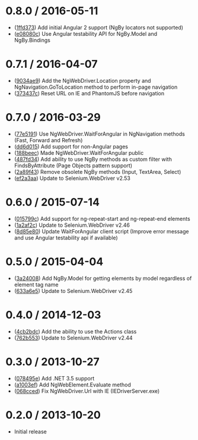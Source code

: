 0.8.0 / 2016-05-11
==================

* ([1ffd373](https://github.com/bbaia/protractor-net/commit/1ffd373f071b426d3054cfa65149aa5f0b6c5d52)) Add initial Angular 2 support (NgBy locators not supported)
* ([e08080c](https://github.com/bbaia/protractor-net/commit/e08080ca4e76505e374a35d3855672b241d802df)) Use Angular testability API for NgBy.Model and NgBy.Bindings

0.7.1 / 2016-04-07
==================

* ([9034ae9](https://github.com/bbaia/protractor-net/commit/9034ae993321e64d241e0fe08ceb92538a13f829)) Add the NgWebDriver.Location property and NgNavigation.GoToLocation method to perform in-page navigation
* ([373437c](https://github.com/bbaia/protractor-net/commit/373437c3e350a0dcdb4cc215f2c3747c7fdeb19e)) Reset URL on IE and PhantomJS before navigation

0.7.0 / 2016-03-29
==================

* ([77e5191](https://github.com/bbaia/protractor-net/commit/77e519137117a41838c8000959afa4339f6ec4a2)) Use NgWebDriver.WaitForAngular in NgNavigation methods (Fast, Forward and Refresh)
* ([dd6d015](https://github.com/bbaia/protractor-net/commit/dd6d015b1bee0cfebee5201e845772ee4d280ff8)) Add support for non-Angular pages
* ([188beec](https://github.com/bbaia/protractor-net/commit/188beec9fce3d0a5f21748fda7899fd253f28d74)) Made NgWebDriver.WaitForAngular public
* ([487fd34](https://github.com/bbaia/protractor-net/commit/487fd34165bf57036215a6aedda039124a3da00c)) Add ability to use NgBy methods as custom filter with FindsByAttribute (Page Objects pattern support)
* ([2a89f43](https://github.com/bbaia/protractor-net/commit/2a89f43242e9c28e2645e194e09e5f437931dff8)) Remove obsolete NgBy methods (Input, TextArea, Select)
* ([ef2a3aa](https://github.com/bbaia/protractor-net/commit/ef2a3aa71fa115a882557848e388c8aa5169ae8c)) Update to Selenium.WebDriver v2.53

0.6.0 / 2015-07-14
==================

* ([015799c](https://github.com/bbaia/protractor-net/commit/015799c84fe45a62839a8e1fe585a23c8f7b0306)) Add support for ng-repeat-start and ng-repeat-end elements
* ([1a2af2c](https://github.com/bbaia/protractor-net/commit/1a2af2cf15ca83355c32e9c9ca5676c7831889c3)) Update to Selenium.WebDriver v2.46
* ([8d85e80](https://github.com/bbaia/protractor-net/commit/8d85e80104a1a5efc4ddacff164adf13f2f4e215)) Update WaitForAngular client script (Improve error message and use Angular testability api if available)

0.5.0 / 2015-04-04
==================

* ([3a24008](https://github.com/bbaia/protractor-net/commit/3a24008861b061f0c9b0e34cfa2f0b98ba3cc55b)) Add NgBy.Model for getting elements by model regardless of element tag name
* ([633a6e5](https://github.com/bbaia/protractor-net/commit/633a6e541a28860bfc1c041771a30821c03fa7a7)) Update to Selenium.WebDriver v2.45

0.4.0 / 2014-12-03
==================

* ([4cb2bdc](https://github.com/bbaia/protractor-net/commit/4cb2bdceb4d04175c230cce9b9def6102299673d)) Add the ability to use the Actions class
* ([762b553](https://github.com/bbaia/protractor-net/commit/762b553a0bbae65273f16d1362ca1088e21620ac)) Update to Selenium.WebDriver v2.44

0.3.0 / 2013-10-27
==================

* ([078495e](https://github.com/bbaia/protractor-net/commit/078495e024827e0947d0b54d59f8825c7f83ba5d)) Add .NET 3.5 support
* ([a1003ef](https://github.com/bbaia/protractor-net/commit/a1003ef980ee2ec1908c92d8aa09575062e14d6b)) Add NgWebElement.Evaluate method
* ([068cced](https://github.com/bbaia/protractor-net/commit/068cced5db43440bba6a6ff5b774bb02c1265084)) Fix NgWebDriver.Url with IE (IEDriverServer.exe)

0.2.0 / 2013-10-20
==================

* Initial release